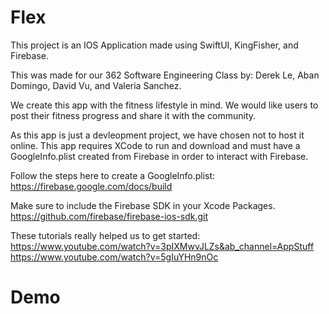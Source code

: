 # Flex
This project is an IOS Application made using SwiftUI, KingFisher, and Firebase.

This was made for our 362 Software Engineering Class by: Derek Le, Aban Domingo, David Vu, and Valeria Sanchez.

We create this app with the fitness lifestyle in mind. We would like users to post their fitness progress and share it with the community.

As this app is just a devleopment project, we have chosen not to host it online.
This app requires XCode to run and download and must have a GoogleInfo.plist created from Firebase in order to interact with Firebase.

Follow the steps here to create a GoogleInfo.plist: https://firebase.google.com/docs/build

Make sure to include the Firebase SDK in your Xcode Packages. https://github.com/firebase/firebase-ios-sdk.git

These tutorials really helped us to get started:
https://www.youtube.com/watch?v=3pIXMwvJLZs&ab_channel=AppStuff
https://www.youtube.com/watch?v=5gIuYHn9nOc

# Demo
